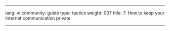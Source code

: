 

---

lang: vi
community: guide
type: tactics
weight: 007
title: 7. How to keep your Internet communication private

---

<stub>

